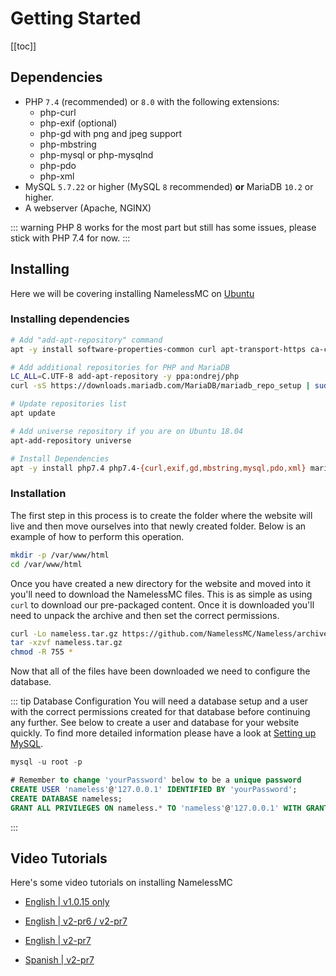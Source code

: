 # Getting Started

[[toc]]
## Dependencies
* PHP `7.4` (recommended) or `8.0` with the following extensions:
    - php-curl
    - php-exif (optional)
    - php-gd with png and jpeg support
    - php-mbstring
    - php-mysql or php-mysqlnd
    - php-pdo
    - php-xml
* MySQL `5.7.22` or higher (MySQL `8` recommended) **or** MariaDB `10.2` or higher.
* A webserver (Apache, NGINX)

::: warning
PHP 8 works for the most part but still has some issues, please stick with PHP 7.4 for now.
:::

## Installing
Here we will be covering installing NamelessMC on [Ubuntu](https://ubuntu.com)
### Installing dependencies
```bash
# Add "add-apt-repository" command
apt -y install software-properties-common curl apt-transport-https ca-certificates gnupg

# Add additional repositories for PHP and MariaDB
LC_ALL=C.UTF-8 add-apt-repository -y ppa:ondrej/php
curl -sS https://downloads.mariadb.com/MariaDB/mariadb_repo_setup | sudo bash

# Update repositories list
apt update

# Add universe repository if you are on Ubuntu 18.04
apt-add-repository universe

# Install Dependencies
apt -y install php7.4 php7.4-{curl,exif,gd,mbstring,mysql,pdo,xml} mariadb-server nginx tar git
```

### Installation
The first step in this process is to create the folder where the website will live and then move ourselves into that newly created folder. Below is an example of how to perform this operation.

```bash
mkdir -p /var/www/html
cd /var/www/html
```

Once you have created a new directory for the website and moved into it you'll need to download the NamelessMC files. This
is as simple as using `curl` to download our pre-packaged content. Once it is downloaded you'll need to unpack the archive
and then set the correct permissions.

```bash
curl -Lo nameless.tar.gz https://github.com/NamelessMC/Nameless/archive/refs/tags/v2.0.0-pr13.tar.gz
tar -xzvf nameless.tar.gz
chmod -R 755 *
```

Now that all of the files have been downloaded we need to configure the database.

::: tip Database Configuration
You will need a database setup and a user with the correct permissions created for that database before
continuing any further. See below to create a user and database for your website quickly. To find more detailed information
please have a look at [Setting up MySQL](/setup/database.html).

```sql
mysql -u root -p

# Remember to change 'yourPassword' below to be a unique password
CREATE USER 'nameless'@'127.0.0.1' IDENTIFIED BY 'yourPassword';
CREATE DATABASE nameless;
GRANT ALL PRIVILEGES ON nameless.* TO 'nameless'@'127.0.0.1' WITH GRANT OPTION;
```

:::



## Video Tutorials
Here's some video tutorials on installing NamelessMC

* [English | v1.0.15 only](https://www.youtube.com/watch?v=aTcZ8MbBixs)

* [English | v2-pr6 / v2-pr7](https://www.youtube.com/watch?v=vWQM48a1qQ4)

* [English | v2-pr7](https://www.youtube.com/watch?v=Lu2Bt9AKujo)

* [Spanish | v2-pr7](https://www.youtube.com/watch?v=UlJTeYFHzA8)